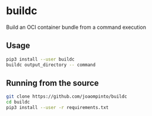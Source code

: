 # buildc

Build an OCI container bundle from a command execution

## Usage

```bash
pip3 install --user buildc
buildc output_directory -- command
```

## Running from the source
```bash
git clone https://github.com/joaompinto/buildc
cd buildc
pip3 install --user -r requirements.txt
```
